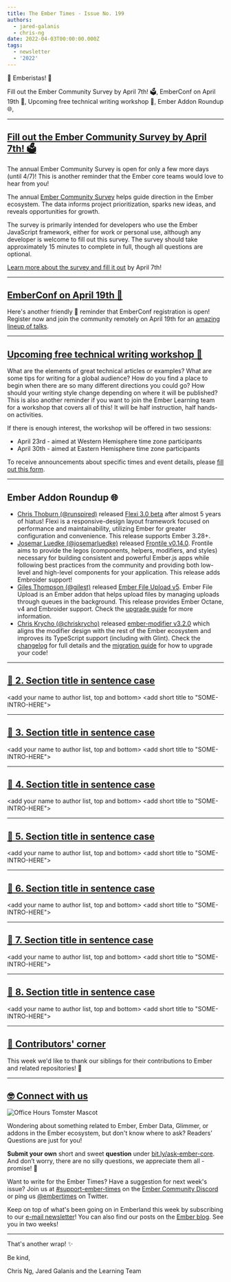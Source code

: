 ```yaml
---
title: The Ember Times - Issue No. 199
authors:
  - jared-galanis
  - chris-ng
date: 2022-04-03T00:00:00.000Z
tags:
  - newsletter
  - '2022'
---
```


👋 Emberistas! 🐹

Fill out the Ember Community Survey by April 7th! 🗳,
EmberConf on April 19th 🐹,
Upcoming free technical writing workshop 📝,
Ember Addon Roundup 🌐,

---

## [Fill out the Ember Community Survey by April 7th! 🗳](https://emberjs.com/survey/2022/)

The annual Ember Community Survey is open for only a few more days (until 4/7)! This is another reminder that the Ember core teams would love to hear from you!

The annual [Ember Community Survey](https://emberjs.com/survey/2022/) helps guide direction in the Ember ecosystem. The data informs project prioritization, sparks new ideas, and reveals opportunities for growth.

The survey is primarily intended for developers who use the Ember JavaScript framework, either for work or personal use, although any developer is welcome to fill out this survey. The survey should take approximately 15 minutes to complete in full, though all questions are optional.

[Learn more about the survey and fill it out](https://emberjs.com/survey/2022/) by April 7th!

---

## [EmberConf on April 19th 🐹](https://2022.emberconf.com/)

Here's another friendly 🤠 reminder that EmberConf registration is open! Register now and join the community remotely on April 19th for an [amazing lineup of talks](https://2022.emberconf.com/).

---

## [Upcoming free technical writing workshop 📝](https://forms.gle/AvQFjjrJjozHBr529)

What are the elements of great technical articles or examples? What are some tips for writing for a global audience? How do you find a place to begin when there are so many different directions you could go? How should your writing style change depending on where it will be published? This is also another reminder if you want to join the Ember Learning team for a workshop that covers all of this! It will be half instruction, half hands-on activities.

If there is enough interest, the workshop will be offered in two sessions:

- April 23rd - aimed at Western Hemisphere time zone participants
- April 30th - aimed at Eastern Hemisphere time zone participants

To receive announcements about specific times and event details, please [fill out this form](https://forms.gle/AvQFjjrJjozHBr529).

---

## Ember Addon Roundup 🌐

- [Chris Thoburn (@runspired)](https://github.com/runspired) released [Flexi 3.0 beta](https://github.com/html-next/flexi) after almost 5 years of hiatus! Flexi is a responsive-design layout framework focused on performance and maintainability, utilizing Ember for greater configuration and convenience. This release supports Ember 3.28+.
- [Josemar Luedke (@josemarluedke)](https://github.com/josemarluedke) released [Frontile v0.14.0](https://github.com/josemarluedke/frontile/releases/tag/v0.14.00). Frontile aims to provide the legos (components, helpers, modifiers, and styles) necessary for building consistent and powerful Ember.js apps while following best practices from the community and providing both low-level and high-level components for your application. This release adds Embroider support!
- [Giles Thompson (@gilest)](https://github.com/gilest) released [Ember File Upload v5](https://github.com/adopted-ember-addons/ember-file-upload/releases/tag/v5.0.0). Ember File Upload is an Ember addon that helps upload files by managing uploads through queues in the background. This release provides Ember Octane, v4 and Embroider support. Check the [upgrade guide](https://ember-file-upload.pages.dev/docs/upgrade-guide#upgrading-to-v5) for more information.
- [Chris Krycho (@chriskrycho)](https://github.com/chriskrycho) released [ember-modifier v3.2.0](https://github.com/ember-modifier/ember-modifier/releases/tag/v3.2.0) which aligns the modifier design with the rest of the Ember ecosystem and improves its TypeScript support (including with Glint). Check the [changelog](https://github.com/ember-modifier/ember-modifier/releases/tag/v3.2.0) for full details and the [migration guide](https://github.com/ember-modifier/ember-modifier/blob/master/MIGRATIONS.md#40) for how to upgrade your code!

---

## [🐹 2. Section title in sentence case](section-url)

<change section title emoji>
<consider adding some bold to your paragraph>
<add the contributor in the post in format "FirstName LastName (@githubUserName)" linked to their GitHub account>
<please include link to external article/repo/etc in paragraph / body text, not just header title above>

<add your name to author list, top and bottom>
<add short title to "SOME-INTRO-HERE">

---

## [🐹 3. Section title in sentence case](section-url)

<change section title emoji>
<consider adding some bold to your paragraph>
<add the contributor in the post in format "FirstName LastName (@githubUserName)" linked to their GitHub account>
<please include link to external article/repo/etc in paragraph / body text, not just header title above>

<add your name to author list, top and bottom>
<add short title to "SOME-INTRO-HERE">

---

## [🐹 4. Section title in sentence case](section-url)

<change section title emoji>
<consider adding some bold to your paragraph>
<add the contributor in the post in format "FirstName LastName (@githubUserName)" linked to their GitHub account>
<please include link to external article/repo/etc in paragraph / body text, not just header title above>

<add your name to author list, top and bottom>
<add short title to "SOME-INTRO-HERE">

---

## [🐹 5. Section title in sentence case](section-url)

<change section title emoji>
<consider adding some bold to your paragraph>
<add the contributor in the post in format "FirstName LastName (@githubUserName)" linked to their GitHub account>
<please include link to external article/repo/etc in paragraph / body text, not just header title above>

<add your name to author list, top and bottom>
<add short title to "SOME-INTRO-HERE">

---

## [🐹 6. Section title in sentence case](section-url)

<change section title emoji>
<consider adding some bold to your paragraph>
<add the contributor in the post in format "FirstName LastName (@githubUserName)" linked to their GitHub account>
<please include link to external article/repo/etc in paragraph / body text, not just header title above>

<add your name to author list, top and bottom>
<add short title to "SOME-INTRO-HERE">

---

## [🐹 7. Section title in sentence case](section-url)

<change section title emoji>
<consider adding some bold to your paragraph>
<add the contributor in the post in format "FirstName LastName (@githubUserName)" linked to their GitHub account>
<please include link to external article/repo/etc in paragraph / body text, not just header title above>

<add your name to author list, top and bottom>
<add short title to "SOME-INTRO-HERE">

---

## [🐹 8. Section title in sentence case](section-url)

<change section title emoji>
<consider adding some bold to your paragraph>
<add the contributor in the post in format "FirstName LastName (@githubUserName)" linked to their GitHub account>
<please include link to external article/repo/etc in paragraph / body text, not just header title above>

<add your name to author list, top and bottom>
<add short title to "SOME-INTRO-HERE">

---

## [👏 Contributors' corner](https://guides.emberjs.com/release/contributing/repositories/)

<p>This week we'd like to thank our siblings for their contributions to Ember and related repositories! 💖</p>

---

## [🤓 Connect with us](https://docs.google.com/forms/d/e/1FAIpQLScqu7Lw_9cIkRtAiXKitgkAo4xX_pV1pdCfMJgIr6Py1V-9Og/viewform)

<div class="blog-row">
  <img class="float-right small transparent padded" alt="Office Hours Tomster Mascot" title="Readers' Questions" src="/images/tomsters/officehours.png" />

  <p>Wondering about something related to Ember, Ember Data, Glimmer, or addons in the Ember ecosystem, but don't know where to ask? Readers’ Questions are just for you!</p>

  <p><strong>Submit your own</strong> short and sweet <strong>question</strong> under <a href="https://bit.ly/ask-ember-core" target="rq">bit.ly/ask-ember-core</a>. And don’t worry, there are no silly questions, we appreciate them all - promise! 🤞</p>

  <p>Want to write for the Ember Times? Have a suggestion for next week's issue? Join us at <a href="https://discordapp.com/channels/480462759797063690/485450546887786506">#support-ember-times</a> on the <a href="https://discord.gg/emberjs">Ember Community Discord</a> or ping us <a href="https://twitter.com/embertimes">@embertimes</a> on Twitter.</p>

  <p>Keep on top of what's been going on in Emberland this week by subscribing to our <a href="https://embertimes.substack.com/">e-mail newsletter</a>! You can also find our posts on the <a href="https://blog.emberjs.com/tag/newsletter">Ember blog</a>. See you in two weeks!</p>
</div>

---

That's another wrap! ✨

Be kind,

Chris Ng, Jared Galanis and the Learning Team
